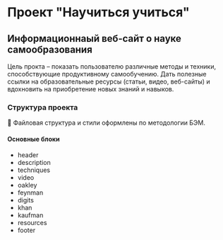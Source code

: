 # Проект "Научиться учиться"

## Информационнаый веб-сайт о науке самообразования

Цель прокта – показать пользователю различные методы и техники, способствующие продуктивному самообучению. Дать полезные ссылки на образовательные ресурсы (статьи, видео, веб-сайты) и вдохновить на приобретение новых знаний и навыков.

### Структура проекта

:open_file_folder: Файловая структура и стили оформлены по методологии БЭМ.

#### Основные блоки

- header
- description
- techniques
- video
- oakley
- feynman
- digits
- khan
- kaufman
- resources
- footer

